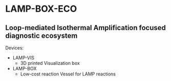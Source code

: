 # LAMP-BOX-ECO
## Loop-mediated Isothermal Amplification focused diagnostic ecosystem
Devices:
* LAMP-VIS
  * 3D printed Visualization box
* LAMP-BOX
  * Low-cost reaction Vessel for LAMP reactions
